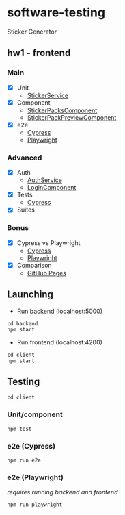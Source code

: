 # software-testing

Sticker Generator

## hw1 - frontend

### Main

* [x] Unit
  * [StickerService](https://github.com/andrey-star/software-testing/blob/master/client/src/app/services/sticker.service.spec.ts)
* [x] Component
  * [StickerPacksComponent](https://github.com/andrey-star/software-testing/blob/master/client/src/app/components/sticker-packs/sticker-packs.component.spec.ts)
  * [StickerPackPreviewComponent](https://github.com/andrey-star/software-testing/blob/master/client/src/app/components/sticker-pack-preview/sticker-pack-preview.component.spec.ts)
* [x] e2e
  * [Cypress](https://github.com/andrey-star/software-testing/blob/master/client/cypress/integration/spec.ts)
  * [Playwright](https://github.com/andrey-star/software-testing/blob/master/client/playwright/spec.ts)

### Advanced

* [x] Auth
  * [AuthService](https://github.com/andrey-star/software-testing/blob/master/client/src/app/services/auth.service.ts)
  * [LoginComponent](https://github.com/andrey-star/software-testing/blob/master/client/src/app/components/login/login.component.ts)
* [x] Tests
  * [Cypress](https://github.com/andrey-star/software-testing/blob/master/client/cypress/integration/spec.ts)
* [x] Suites

### Bonus

* [x] Cypress vs Playwright
  * [Cypress](https://github.com/andrey-star/software-testing/blob/master/client/cypress/integration/spec.ts)
  * [Playwright](https://github.com/andrey-star/software-testing/blob/master/client/playwright/spec.ts)
* [x] Comparison
  * [GitHub Pages](https://andrey-star.github.io/software-testing)

## Launching

* Run backend (localhost:5000)

```shell
cd backend
npm start
```

* Run frontend (localhost:4200)

```shell
cd client
npm start
```

## Testing

```shell
cd client
```

### Unit/component

```shell
npm test
```

### e2e (Cypress)

```shell
npm run e2e
```

### e2e (Playwright)

*requires running backend and frontend*

```shell
npm run playwright
```
